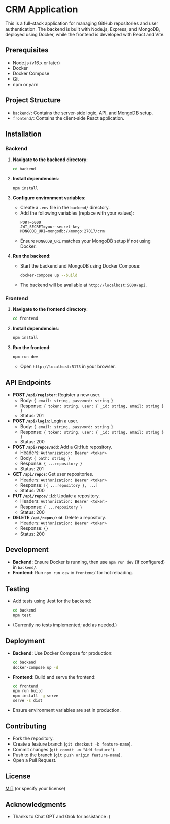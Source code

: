 # CRM Application

This is a full-stack application for managing GitHub repositories and user authentication. The backend is built with Node.js, Express, and MongoDB, deployed using Docker, while the frontend is developed with React and Vite.

## Prerequisites

- Node.js (v16.x or later)
- Docker
- Docker Compose
- Git
- npm or yarn

## Project Structure

- `backend/`: Contains the server-side logic, API, and MongoDB setup.
- `frontend/`: Contains the client-side React application.

## Installation

### Backend

1. **Navigate to the backend directory**:

   ```bash
   cd backend
   ```

2. **Install dependencies**:

   ```bash
   npm install
   ```

3. **Configure environment variables**:

   - Create a `.env` file in the `backend/` directory.
   - Add the following variables (replace with your values):
     ```
     PORT=5000
     JWT_SECRET=your-secret-key
     MONGODB_URI=mongodb://mongo:27017/crm
     ```
   - Ensure `MONGODB_URI` matches your MongoDB setup if not using Docker.

4. **Run the backend**:
   - Start the backend and MongoDB using Docker Compose:
     ```bash
     docker-compose up --build
     ```
   - The backend will be available at `http://localhost:5000/api`.

### Frontend

1. **Navigate to the frontend directory**:

   ```bash
   cd frontend
   ```

2. **Install dependencies**:

   ```bash
   npm install
   ```

3. **Run the frontend**:
   ```bash
   npm run dev
   ```
   - Open `http://localhost:5173` in your browser.

## API Endpoints

- **POST `/api/register`**: Register a new user.
  - Body: `{ email: string, password: string }`
  - Response: `{ token: string, user: { _id: string, email: string } }`
  - Status: 201
- **POST `/api/login`**: Login a user.
  - Body: `{ email: string, password: string }`
  - Response: `{ token: string, user: { _id: string, email: string } }`
  - Status: 200
- **POST `/api/repos/add`**: Add a GitHub repository.
  - Headers: `Authorization: Bearer <token>`
  - Body: `{ path: string }`
  - Response: `{ ...repository }`
  - Status: 201
- **GET `/api/repos`**: Get user repositories.
  - Headers: `Authorization: Bearer <token>`
  - Response: `[{ ...repository }, ...]`
  - Status: 200
- **PUT `/api/repos/:id`**: Update a repository.
  - Headers: `Authorization: Bearer <token>`
  - Response: `{ ...repository }`
  - Status: 200
- **DELETE `/api/repos/:id`**: Delete a repository.
  - Headers: `Authorization: Bearer <token>`
  - Response: `{}`
  - Status: 200

## Development

- **Backend**: Ensure Docker is running, then use `npm run dev` (if configured) in `backend/`.
- **Frontend**: Run `npm run dev` in `frontend/` for hot reloading.

## Testing

- Add tests using Jest for the backend:
  ```bash
  cd backend
  npm test
  ```
- (Currently no tests implemented; add as needed.)

## Deployment

- **Backend**: Use Docker Compose for production:
  ```bash
  cd backend
  docker-compose up -d
  ```
- **Frontend**: Build and serve the frontend:
  ```bash
  cd frontend
  npm run build
  npm install -g serve
  serve -s dist
  ```
- Ensure environment variables are set in production.

## Contributing

- Fork the repository.
- Create a feature branch (`git checkout -b feature-name`).
- Commit changes (`git commit -m "Add feature"`).
- Push to the branch (`git push origin feature-name`).
- Open a Pull Request.

## License

[MIT](LICENSE) (or specify your license)

## Acknowledgments

- Thanks to Chat GPT and Grok for assistance :)
